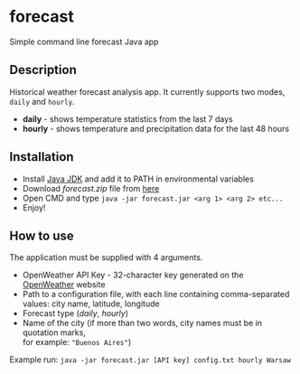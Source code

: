 # forecast
Simple command line forecast Java app

Description
----

Historical weather forecast analysis app. It currently supports two modes, `daily` and `hourly`.
* **daily** - shows temperature statistics from the last 7 days
* **hourly** - shows temperature and precipitation data for the last 48 hours


Installation
----

* Install [Java JDK](https://www.oracle.com/java/technologies/javase/jdk18-archive-downloads.html) and add it to PATH in environmental variables
* Download *forecast.zip* file from [here](https://github.com/Mroxny/forecast/releases)
* Open CMD and type `java -jar forecast.jar <arg 1> <arg 2> etc...`
* Enjoy!

How to use
----
The application must be supplied with 4 arguments.
* OpenWeather API Key - 32-character key generated on the [OpenWeather](https://home.openweathermap.org/users/sign_up) website
* Path to a configuration file, with each line containing comma-separated values: city name, latitude, longitude
* Forecast type (*daily*, *hourly*)
* Name of the city (if more than two words, city names must be in quotation marks, <br/> for example: `"Buenos Aires"`)

Example run:
`java -jar forecast.jar [API key] config.txt hourly Warsaw`

